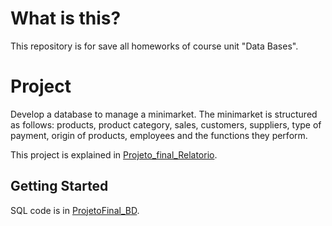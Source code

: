 # What is this?
This repository is for save all homeworks of course unit "Data Bases".

# Project
Develop a database to manage a minimarket. The minimarket is structured as follows: products, product category, sales, customers, suppliers, type of payment, origin of products, employees and the functions they perform. <br>

This project is explained in [Projeto_final_Relatorio](https://github.com/Nunomcmm/data_bases/blob/master/Projeto_final_Relatorio.pdf).

## Getting Started
SQL code is in [ProjetoFinal_BD](https://github.com/Nunomcmm/data_bases/blob/master/ProjetoFinal_BD_NunoRicardoEduardo.sql).
